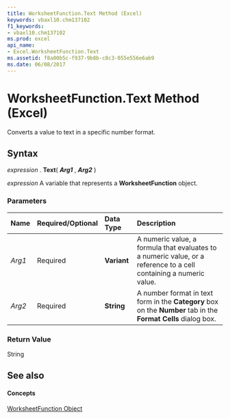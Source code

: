 ```yaml
---
title: WorksheetFunction.Text Method (Excel)
keywords: vbaxl10.chm137102
f1_keywords:
- vbaxl10.chm137102
ms.prod: excel
api_name:
- Excel.WorksheetFunction.Text
ms.assetid: f8a00b5c-f937-9b8b-c8c3-055e556e6ab9
ms.date: 06/08/2017
---
```



# WorksheetFunction.Text Method (Excel)

Converts a value to text in a specific number format.


## Syntax

 _expression_ . **Text**( **_Arg1_** , **_Arg2_** )

 _expression_ A variable that represents a **WorksheetFunction** object.


### Parameters



|**Name**|**Required/Optional**|**Data Type**|**Description**|
|:-----|:-----|:-----|:-----|
| _Arg1_|Required| **Variant**|A numeric value, a formula that evaluates to a numeric value, or a reference to a cell containing a numeric value.|
| _Arg2_|Required| **String**|A number format in text form in the  **Category** box on the **Number** tab in the **Format Cells** dialog box.|

### Return Value

String


## See also


#### Concepts


[WorksheetFunction Object](Excel.WorksheetFunction.md)

